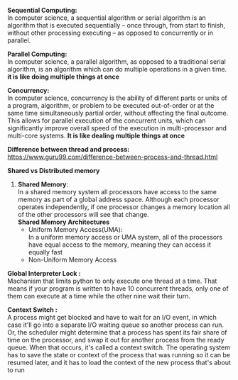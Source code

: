 <strong>Sequential Computing:</strong><br>
In computer science, a sequential algorithm or serial algorithm 
is an algorithm that is executed sequentially – once through, from
start to finish, without other processing executing – as opposed to 
concurrently or in parallel.

<strong>Parallel Computing: </strong><br>
In computer science, a parallel algorithm, as opposed to a
traditional serial algorithm, is an algorithm which can do
multiple operations in a given time. <b> it is like doing
multiple things at once </b>

<strong>Concurrency: </strong><br>
In computer science, concurrency is the ability of different
parts or units of a program, algorithm, or problem to be executed
out-of-order or at the same time simultaneously partial order,
without affecting the final outcome. This allows for parallel
execution of the concurrent units, which can significantly
improve overall speed of the execution in multi-processor
and multi-core systems. <b>It is like dealing multiple things at once</b>

<strong>Difference between thread and process:</strong>
https://www.guru99.com/difference-between-process-and-thread.html

<strong>Shared vs Distributed memory</strong>
<ol>
  <li>
    <strong>Shared Memory</strong>: <br>
     In a shared memory system all processors have access to the same memory
     as part of a global address space. Although each processor operates
     independently, if one processor changes a memory location all of the
     other processors will see that change. <br>
     <strong>Shared Memory Architectures</strong><br>
     <ul>
       <li>
        Uniform Memory Access(UMA): <br>In a uniform memory access or UMA
        system, all of the processors have equal access to the memory, meaning
        they can access it equally fast
       </li>
       <li>Non-Uniform Memory Access</li>
     </ul>
  </li>
</ol>

<strong>Global Interpreter Lock : </strong> <br>
Machanism that limits python to only execute one thread at a time. 
That means if your program is written to have 10 concurrent threads,
only one of them can execute at a time while the other nine wait their turn.

<strong>Context Switch :</strong><br>
A  process might get blocked and have to wait for an I/O event,
in which case it'll go into a separate I/O waiting queue so
another process can run. Or, the scheduler might determine
that a process has spent its fair share of time on the processor,
and swap it out for another process from the ready queue.
When that occurs, it's called a context switch. The operating
system has to save the state or context of the process that was
running so it can be resumed later, and it has to load the context
of the new process that's about to run